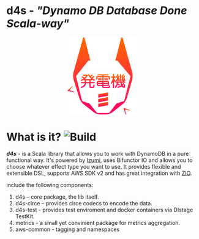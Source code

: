 # **d4s**  - *"Dynamo DB Database Done Scala-way"*
<p align="center">
<img width="40%" src="./docs/resourses/D4S_logo.svg" alt="Logo"/>
</p>

What is it?  ![Build](https://github.com/PlayQ/d4s/workflows/Build/badge.svg)
===========
__*d4s*__ - is a Scala library that allows you to work with DynamoDB in a pure functional way.
It's powered by [Izumi](https://izumi.7mind.io/latest/release/doc/index.html), uses Bifunctor IO and allows you to choose whatever effect type you want to use. It provides flexible and extensible DSL, supports AWS SDK v2 and has great integration with [ZIO](https://zio.dev/).

include the following components:

1. d4s – core package, the lib itself.
2. d4s-circe – provides circe codecs to encode the data.
3. d4s-test - provides test enviroment and docker containers via DIstage TestKit.
4. metrics - a small yet convinient package for metrics aggregation.
5. aws-common - tagging and namespaces
   